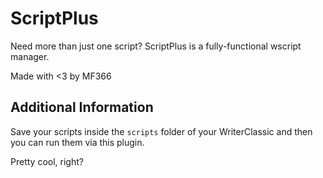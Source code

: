 # ScriptPlus
Need more than just one script? ScriptPlus is a fully-functional wscript manager.

Made with <3 by MF366

## Additional Information
Save your scripts inside the `scripts` folder of your WriterClassic and then you can run them via this plugin.

Pretty cool, right?
